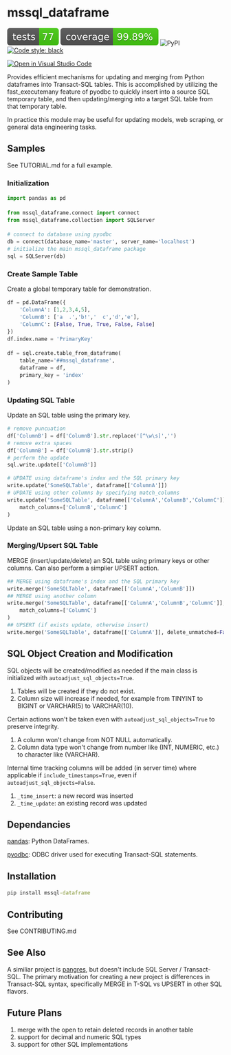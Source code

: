 # mssql_dataframe

![Tests Status](./reports/tests.svg?dummy=8484744)
![Coverage Status](./reports/coverage.svg?dummy=8484744)
![PyPI](https://img.shields.io/pypi/v/mssql_dataframe)
[![Code style: black](https://img.shields.io/badge/code%20style-black-000000.svg)](https://github.com/psf/black)

[![Open in Visual Studio Code](https://open.vscode.dev/badges/open-in-vscode.svg)](https://open.vscode.dev/jwcook23/mssql_dataframe)

Provides efficient mechanisms for updating and merging from Python dataframes into Transact-SQL tables. This is accomplished by utilizing the fast_executemany feature of pyodbc to quickly insert into a source SQL temporary table, and then updating/merging into a target SQL table from that temporary table.

In practice this module may be useful for updating models, web scraping, or general data engineering tasks.

## Samples

See TUTORIAL.md for a full example.

### Initialization

``` python
import pandas as pd

from mssql_dataframe.connect import connect
from mssql_dataframe.collection import SQLServer

# connect to database using pyodbc
db = connect(database_name='master', server_name='localhost')
# initialize the main mssql_dataframe package
sql = SQLServer(db)
```

### Create Sample Table

Create a global temporary table for demonstration.

``` python
df = pd.DataFrame({
    'ColumnA': [1,2,3,4,5],
    'ColumnB': ['a  .','b!','  c','d','e'],
    'ColumnC': [False, True, True, False, False]
})
df.index.name = 'PrimaryKey'

df = sql.create.table_from_dataframe(
    table_name='##mssql_dataframe',
    dataframe = df,
    primary_key = 'index'
)
```

### Updating SQL Table

Update an SQL table using the primary key.

``` python
# remove puncuation
df['ColumnB'] = df['ColumnB'].str.replace('[^\w\s]','')
# remove extra spaces
df['ColumnB'] = df['ColumnB'].str.strip()
# perform the update
sql.write.update[['ColumnB']]
```

``` python
# UPDATE using dataframe's index and the SQL primary key
write.update('SomeSQLTable', dataframe[['ColumnA']])
# UPDATE using other columns by specifying match_columns
write.update('SomeSQLTable', dataframe[['ColumnA','ColumnB','ColumnC']], 
    match_columns=['ColumnB','ColumnC']
)
```

Update an SQL table using a non-primary key column.

### Merging/Upsert SQL Table

MERGE (insert/update/delete) an SQL table using primary keys or other columns. Can also perform a simplier UPSERT action.

```python
## MERGE using dataframe's index and the SQL primary key
write.merge('SomeSQLTable', dataframe[['ColumnA','ColumnB']])
## MERGE using another column
write.merge('SomeSQLTable', dataframe[['ColumnA','ColumnB','ColumnC']], 
    match_columns=['ColumnC']
)
## UPSERT (if exists update, otherwise insert)
write.merge('SomeSQLTable', dataframe[['ColumnA']], delete_unmatched=False)
```

## SQL Object Creation and Modification

SQL objects will be created/modified as needed if the main class is initialized with `autoadjust_sql_objects=True`.

1. Tables will be created if they do not exist.
2. Column size will increase if needed, for example from TINYINT to BIGINT or VARCHAR(5) to VARCHAR(10).

Certain actions won't be taken even with `autoadjust_sql_objects=True` to preserve integrity.

1. A column won't change from NOT NULL automatically.
2. Column data type won't change from number like (INT, NUMERIC, etc.) to character like (VARCHAR).

Internal time tracking columns will be added (in server time) where applicable if `include_timestamps=True`, even if `autoadjust_sql_objects=False`.

1. `_time_insert`: a new record was inserted
2. `_time_update`: an existing record was updated

## Dependancies

[pandas](https://pandas.pydata.org/): Python DataFrames.

[pyodbc](https://docs.microsoft.com/en-us/sql/connect/python/pyodbc/python-sql-driver-pyodbc?view=sql-server-ver15): ODBC driver used for executing Transact-SQL statements.

## Installation

```cmd
pip install mssql-dataframe
```

## Contributing

See CONTRIBUTING.md

## See Also

A similiar project is [pangres](https://github.com/ThibTrip/pangres), but doesn't include SQL Server / Transact-SQL. The primary motivation for creating a new project is differences in Transact-SQL syntax, specifically MERGE in T-SQL vs UPSERT in other SQL flavors.

## Future Plans

1. merge with the open to retain deleted records in another table
2. support for decimal and numeric SQL types
3. support for other SQL implementations
